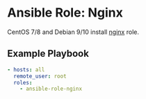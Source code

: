 # Ansible Role: Nginx

CentOS 7/8 and Debian 9/10 install [nginx](https://nginx.org/) role.

## Example Playbook

```yaml
- hosts: all
  remote_user: root
  roles: 
    - ansible-role-nginx
```

